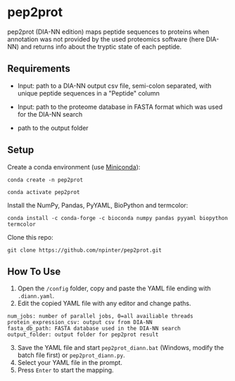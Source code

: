 # pep2prot
pep2prot (DIA-NN edition) maps peptide sequences to proteins when annotation was not provided by the used proteomics software (here DIA-NN) and returns info about the tryptic state of each peptide.

## Requirements

- Input: path to a DIA-NN output csv file, semi-colon separated, with unique peptide sequences in a "Peptide" column

- Input: path to the proteome database in FASTA format which was used for the DIA-NN search

- path to the output folder

## Setup

Create a conda environment (use [Miniconda](https://docs.conda.io/en/latest/miniconda.html)):

`conda create -n pep2prot`

`conda activate pep2prot`

Install the NumPy, Pandas, PyYAML, BioPython and termcolor:

`conda install -c conda-forge -c bioconda numpy pandas pyyaml biopython termcolor`

Clone this repo:

`git clone https://github.com/npinter/pep2prot.git`

## How To Use

1. Open the `/config` folder, copy and paste the YAML file ending with `.diann.yaml`.
2. Edit the copied YAML file with any editor and change paths.
```
num_jobs: number of parallel jobs, 0=all availiable threads
protein_expression_csv: output csv from DIA-NN
fasta_db_path: FASTA database used in the DIA-NN search
output_folder: output folder for pep2prot result
```
3. Save the YAML file and start `pep2prot_diann.bat` (Windows, modify the batch file first) or `pep2prot_diann.py`.
4. Select your YAML file in the prompt.
5. Press `Enter` to start the mapping.
